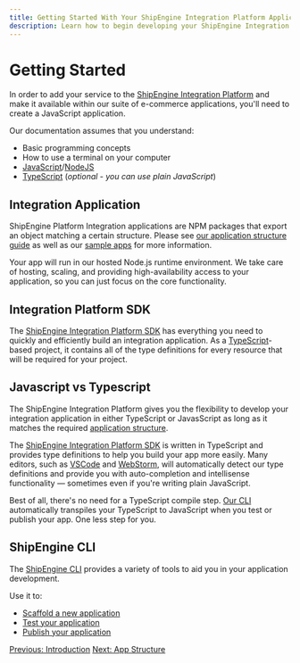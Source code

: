 ```yaml
---
title: Getting Started With Your ShipEngine Integration Platform Application
description: Learn how to begin developing your ShipEngine Integration Platform application
---
```


Getting Started
================

In order to add your service to the [ShipEngine Integration Platform](./index.md) and make it available within our suite of e-commerce applications,
you'll need to create a JavaScript application.

Our documentation assumes that you understand:
* Basic programming concepts
* How to use a terminal on your computer
* [JavaScript](https://developer.mozilla.org/en-US/docs/Web/JavaScript)/[NodeJS](https://nodejs.org/)
* [TypeScript](https://www.typescriptlang.org/) (_optional - you can use plain JavaScript_)

Integration Application
------------------------
ShipEngine Platform Integration applications are NPM packages that export an object matching a certain structure. Please see [our application structure guide](./structure.md) as well as our
[sample apps](https://github.com/ShipEngine/shipengine-integration-platform-sample-apps) for more information.

Your app will run in our hosted Node.js runtime environment. We take care of hosting, scaling, and providing high-availability access to your application, so you can just focus on the core functionality.


Integration Platform SDK
------------------------------------------
The [ShipEngine Integration Platform SDK](https://github.com/ShipEngine/shipengine-integration-platform-sdk) has everything you need to quickly and efficiently build an integration application.
As a [TypeScript](https://www.typescriptlang.org/)-based project, it contains all of the type definitions for every resource that will be required for your project.


Javascript vs Typescript
------------------------
The ShipEngine Integration Platform gives you the flexibility to develop your integration application in either TypeScript or JavasScript as long as it matches the required [application structure](./structure.md).

The [ShipEngine Integration Platform SDK](sdk.md) is written in TypeScript and provides type definitions to help you build your app more easily. Many editors, such as [VSCode](https://code.visualstudio.com/) and [WebStorm](https://www.jetbrains.com/webstorm/), will automatically detect our type definitions and provide you with auto-completion and intellisense functionality — sometimes even if you're writing plain JavaScript.

Best of all, there's no need for a TypeScript compile step. [Our CLI](http://localhost:8080/docs/integration-platform/cli/) automatically transpiles your TypeScript to JavaScript when you test or publish your app.  One less step for you.


ShipEngine CLI
---------------
The [ShipEngine CLI](./cli.md) provides a variety of tools to aid you in your application development.

Use it to:
* [Scaffold a new application](create-first-app.md#create-new-project)
* [Test your application](testing/index.md)
* [Publish your application](publish.md)


<div class="previous-next-nav">
  <a class="button button-small button-secondary" href="index.md">Previous: Introduction</a>
  <a class="button button-small button-secondary" href="structure.md">Next: App Structure</a>

  <!-- <a class="button button-small button-secondary" href="./app-types/index.md">Next: App Types</a> -->
</div>
